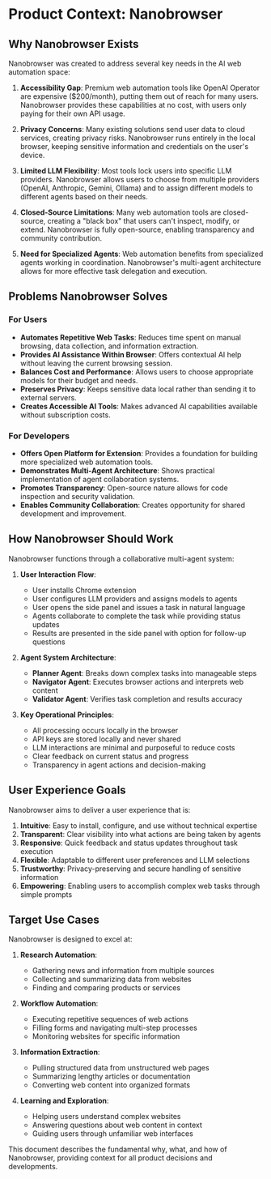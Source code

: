 # Product Context: Nanobrowser

## Why Nanobrowser Exists

Nanobrowser was created to address several key needs in the AI web automation space:

1. **Accessibility Gap**: Premium web automation tools like OpenAI Operator are expensive ($200/month), putting them out of reach for many users. Nanobrowser provides these capabilities at no cost, with users only paying for their own API usage.

2. **Privacy Concerns**: Many existing solutions send user data to cloud services, creating privacy risks. Nanobrowser runs entirely in the local browser, keeping sensitive information and credentials on the user's device.

3. **Limited LLM Flexibility**: Most tools lock users into specific LLM providers. Nanobrowser allows users to choose from multiple providers (OpenAI, Anthropic, Gemini, Ollama) and to assign different models to different agents based on their needs.

4. **Closed-Source Limitations**: Many web automation tools are closed-source, creating a "black box" that users can't inspect, modify, or extend. Nanobrowser is fully open-source, enabling transparency and community contribution.

5. **Need for Specialized Agents**: Web automation benefits from specialized agents working in coordination. Nanobrowser's multi-agent architecture allows for more effective task delegation and execution.

## Problems Nanobrowser Solves

### For Users
- **Automates Repetitive Web Tasks**: Reduces time spent on manual browsing, data collection, and information extraction.
- **Provides AI Assistance Within Browser**: Offers contextual AI help without leaving the current browsing session.
- **Balances Cost and Performance**: Allows users to choose appropriate models for their budget and needs.
- **Preserves Privacy**: Keeps sensitive data local rather than sending it to external servers.
- **Creates Accessible AI Tools**: Makes advanced AI capabilities available without subscription costs.

### For Developers
- **Offers Open Platform for Extension**: Provides a foundation for building more specialized web automation tools.
- **Demonstrates Multi-Agent Architecture**: Shows practical implementation of agent collaboration systems.
- **Promotes Transparency**: Open-source nature allows for code inspection and security validation.
- **Enables Community Collaboration**: Creates opportunity for shared development and improvement.

## How Nanobrowser Should Work

Nanobrowser functions through a collaborative multi-agent system:

1. **User Interaction Flow**:
   - User installs Chrome extension
   - User configures LLM providers and assigns models to agents
   - User opens the side panel and issues a task in natural language
   - Agents collaborate to complete the task while providing status updates
   - Results are presented in the side panel with option for follow-up questions

2. **Agent System Architecture**:
   - **Planner Agent**: Breaks down complex tasks into manageable steps
   - **Navigator Agent**: Executes browser actions and interprets web content
   - **Validator Agent**: Verifies task completion and results accuracy

3. **Key Operational Principles**:
   - All processing occurs locally in the browser
   - API keys are stored locally and never shared
   - LLM interactions are minimal and purposeful to reduce costs
   - Clear feedback on current status and progress
   - Transparency in agent actions and decision-making

## User Experience Goals

Nanobrowser aims to deliver a user experience that is:

1. **Intuitive**: Easy to install, configure, and use without technical expertise
2. **Transparent**: Clear visibility into what actions are being taken by agents
3. **Responsive**: Quick feedback and status updates throughout task execution
4. **Flexible**: Adaptable to different user preferences and LLM selections
5. **Trustworthy**: Privacy-preserving and secure handling of sensitive information
6. **Empowering**: Enabling users to accomplish complex web tasks through simple prompts

## Target Use Cases

Nanobrowser is designed to excel at:

1. **Research Automation**:
   - Gathering news and information from multiple sources
   - Collecting and summarizing data from websites
   - Finding and comparing products or services

2. **Workflow Automation**:
   - Executing repetitive sequences of web actions
   - Filling forms and navigating multi-step processes
   - Monitoring websites for specific information

3. **Information Extraction**:
   - Pulling structured data from unstructured web pages
   - Summarizing lengthy articles or documentation
   - Converting web content into organized formats

4. **Learning and Exploration**:
   - Helping users understand complex websites
   - Answering questions about web content in context
   - Guiding users through unfamiliar web interfaces

This document describes the fundamental why, what, and how of Nanobrowser, providing context for all product decisions and developments.
